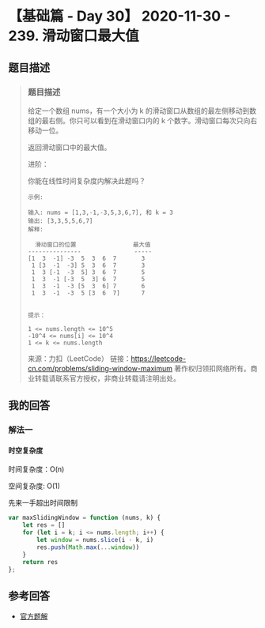 # 【基础篇 - Day 30】 2020-11-30 - 239. 滑动窗口最大值 

## 题目描述

> ### 题目描述
>
> 给定一个数组 nums，有一个大小为 k 的滑动窗口从数组的最左侧移动到数组的最右侧。你只可以看到在滑动窗口内的 k 个数字。滑动窗口每次只向右移动一位。
>
> 返回滑动窗口中的最大值。
>
>  
>
> 进阶：
>
> 你能在线性时间复杂度内解决此题吗？
>
>  
>
> ```
> 示例:
> 
> 输入: nums = [1,3,-1,-3,5,3,6,7], 和 k = 3
> 输出: [3,3,5,5,6,7] 
> 解释: 
> 
>   滑动窗口的位置                最大值
> ---------------               -----
> [1  3  -1] -3  5  3  6  7       3
>  1 [3  -1  -3] 5  3  6  7       3
>  1  3 [-1  -3  5] 3  6  7       5
>  1  3  -1 [-3  5  3] 6  7       5
>  1  3  -1  -3 [5  3  6] 7       6
>  1  3  -1  -3  5 [3  6  7]      7
>  
> 
> 提示：
> 
> 1 <= nums.length <= 10^5
> -10^4 <= nums[i] <= 10^4
> 1 <= k <= nums.length
> ```
>
> 来源：力扣（LeetCode）
> 链接：https://leetcode-cn.com/problems/sliding-window-maximum
> 著作权归领扣网络所有。商业转载请联系官方授权，非商业转载请注明出处。

## 我的回答

### 解法一

#### 时空复杂度

时间复杂度：O(n)

空间复杂度:   O(1)

先来一手超出时间限制

```js
var maxSlidingWindow = function (nums, k) {
    let res = []
    for (let i = k; i <= nums.length; i++) {
        let window = nums.slice(i - k, i)
        res.push(Math.max(...window))
    }
    return res
};
```



## 参考回答

- [官方题解](https://github.com/leetcode-pp/91alg-2/blob/master/solution/basic/d30.sliding-window-maximum.md)
